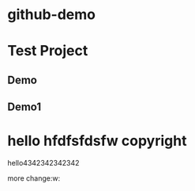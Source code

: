 # github-demo
# Test Project
## Demo
## Demo1
# hello hfdfsfdsfw copyright
hello4342342342342


more change:w:
